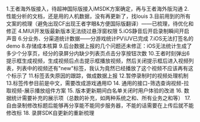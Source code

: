 1.王者海外版接入，待超神国际版接入iMSDK方案确定，再与王者海外版沟通
2.性能分析的文档，还是用的人机数据，没有再更新了，找louis
3.目前用到的所有文案的梳理（避免出现CF出现王者字眼&方便国际版翻译）——已梳理，待优化和修正
4.MIUI开发版最新版本无法绕过悬浮窗权限
5.iOS静音后开启录制瞬间开启声音
6.分业务、分渠道统计数据——分游戏统计PV\UV已完成
7.iOS无法打签名的demo
8.存储成本核算
9.后台数据上报的几个问题还未修正：iOS无法统计生成了多少个分享页，经分的录屏分内缺少列表页点击分享按钮次数
10.王者时刻弹出6提示框生成视频，生成视频后点击提示框播放视频，然后关闭提示框后进入视频列表，列表中的视频还有"new"标签，我认为竟然已经播放了这个视频不应该再有这个标示了
11.标签丢失原因的跟踪，做成数据上报
12.暂停录制时的视频处理机制
13.标签传参目前是中文，需要改成游戏通用ID
14. 通用的接口-筛选查询视频-拉取视频-展示播放组件方案
15. 版本更新期间白名单关闭时用户体验的改进
16. 数据统计需要补充的展示项（总数的补充，如两种系统之和、所有业务之和等）
17.自由录制修改标题后能够再分享能不能同步服务器，不能的话需要在上传后就不能修改标
18. 录屏SDK自更新的重新梳理
